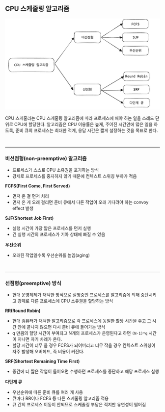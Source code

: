 
## CPU 스케줄링 알고리즘

![img_22.png](images/img_22.png)

CPU 스케줄러는 CPU 스케줄링 알고리즘에 따라 프로세스에 해야 하는 일을 스레드 단위로 CPU에 할당한다. 알고리즘은 CPU 이용률은 높게, 주어진 시간안에 많은 일을 하도록, 준비 큐의 프로세스는 최대한 적게, 응답 시간은 짧게 설정하는 것을 목표로 한다.

<br/>

---

### 비선점형(non-preemptive) 알고리즘

- 프로세스가 스스로 CPU 소유권을 포기하는 방식
- 강제로 프로세스를 중지하지 않기 때문에 컨텍스트 스위칭 부하가 적음

**FCFS(First Come, First Served)**

- 먼저 온 걸 먼저 처리
- 먼저 온 게 오래 걸리면 준비 큐에서 다른 작업이 오래 기다려야 하는 convoy effect 발생

**SJF(Shortest Job First)**

- 실행 시간이 가장 짧은 프로세스를 먼저 실행
- 긴 실행 시간의 프로세스가 기아 상태에 빠질 수 있음

**우선순위**

- 오래된 작업일수록 우선순위를 높임(aging)


<br/>

---

### 선점형(preemptive) 방식

- 현대 운영체제가 채틱한 방식으로 실행중인 프로세스를 알고리즘에 의해 중단시키고 강제로 다른 프로세스에 CPU 소유권을 할당하는 방식

**RR(Round Robin)**

- 현대 컴퓨터가 채택한 알고리즘으로 각 프로세스에 동일한 할당 시간을 주고 그 시간 안에 끝나지 않으면 다시 준비 큐에 들어가는 방식
- q 만큼의 할당 시간이 부여되고 N개의 프로세스가 운영된다고 하면 `(N-1)*q` 시간이 지나면 자기 차례가 온다.
- 할당 시간이 너무 클 경우 FCFS가 되어버리고 너무 작을 경우 컨텍스트 스위칭이 자주 발생해 오버헤드, 즉 비용이 커진다.


**SRF(Shortest Remaining Time First)**

- 중간에 더 짧은 작업이 들어오면 수행하던 프로세스를 중단하고 해당 프로세스 실행


**다단계 큐**

- 우선순위에 따른 준비 큐를 여러 개 사용
- 큐마다 RR이나 FCFS 등 다른 스케줄링 알고리즘 적용
- 큐 간의 프로세스 이동이 안되므로 스케줄링 부담은 적지만 유연성이 떨어짐

<br/>
